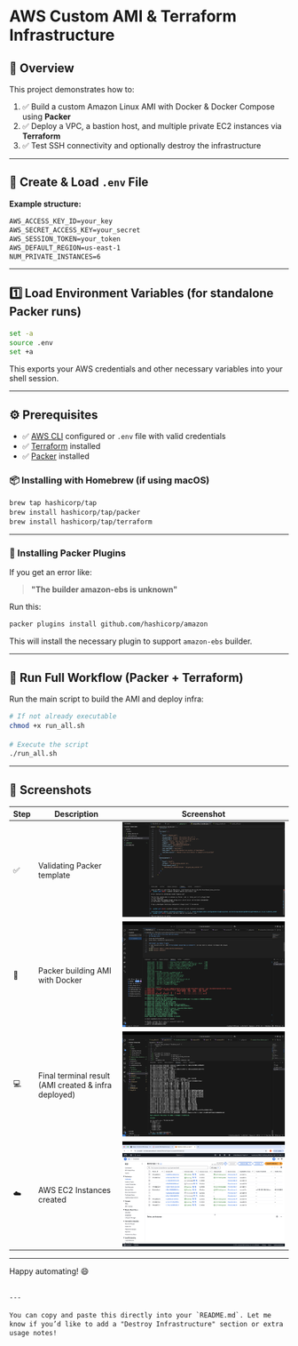 # AWS Custom AMI & Terraform Infrastructure

## 📖 Overview
This project demonstrates how to:

1. ✅ Build a custom Amazon Linux AMI with Docker & Docker Compose using **Packer**
2. ✅ Deploy a VPC, a bastion host, and multiple private EC2 instances via **Terraform**
3. ✅ Test SSH connectivity and optionally destroy the infrastructure

---

## 🧪 Create & Load `.env` File

**Example structure:**

```env
AWS_ACCESS_KEY_ID=your_key
AWS_SECRET_ACCESS_KEY=your_secret
AWS_SESSION_TOKEN=your_token
AWS_DEFAULT_REGION=us-east-1
NUM_PRIVATE_INSTANCES=6
```

---

## 1️⃣ Load Environment Variables (for standalone Packer runs)

```bash
set -a
source .env
set +a
```

This exports your AWS credentials and other necessary variables into your shell session.

---

## ⚙️ Prerequisites

- ✅ [AWS CLI](https://aws.amazon.com/cli/) configured or `.env` file with valid credentials
- ✅ [Terraform](https://www.terraform.io/downloads) installed
- ✅ [Packer](https://developer.hashicorp.com/packer) installed

### 📦 Installing with Homebrew (if using macOS)

```bash
brew tap hashicorp/tap
brew install hashicorp/tap/packer
brew install hashicorp/tap/terraform
```

---

### 🔌 Installing Packer Plugins

If you get an error like:

> **"The builder amazon-ebs is unknown"**

Run this:

```bash
packer plugins install github.com/hashicorp/amazon
```

This will install the necessary plugin to support `amazon-ebs` builder.

---

## 🚀 Run Full Workflow (Packer + Terraform)

Run the main script to build the AMI and deploy infra:

```bash
# If not already executable
chmod +x run_all.sh

# Execute the script
./run_all.sh
```

---

## 📸 Screenshots

| Step | Description | Screenshot |
|------|-------------|------------|
| ✅ | Validating Packer template | ![Validate Packer](https://github.com/Sufiyan11919/packer-terraform/blob/main/screenshots/validatepacker.png) |
| 🐳 | Packer building AMI with Docker | ![Packer Build](https://github.com/Sufiyan11919/packer-terraform/blob/main/screenshots/build_packer.png) |
| 💻 | Final terminal result (AMI created & infra deployed) | ![Final Result](https://github.com/Sufiyan11919/packer-terraform/blob/main/screenshots/terminal_final_result.png) |
| ☁️ | AWS EC2 Instances created | ![Instances](https://github.com/Sufiyan11919/packer-terraform/blob/main/screenshots/instances.png) |

---

Happy automating! 😄
```

---

You can copy and paste this directly into your `README.md`. Let me know if you’d like to add a "Destroy Infrastructure" section or extra usage notes!